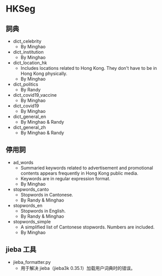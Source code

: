 # HKSeg

## 詞典

- dict_celebrity
  - By Minghao
- dict_institution
  - By Minghao
- dict_location_hk
  - Includes locations related to Hong Kong. They don't have to be in Hong Kong physically.
  - By Minghao
- dict_politics
  - By Randy
- dict_covid19_vaccine
  - By Minghao
- dict_covid19
  - By Minghao
- dict_general_en
  - By Minghao & Randy
- dict_general_zh
  - By Minghao & Randy

## 停用詞

- ad_words
  - Summaried keywords related to advertisement and promotional contents appears frequently in Hong Kong public media.
  - Keywords are in regular expression format.
  - By Minghao
- stopwords_canto
  - Stopwords in Cantonese.
  - By Randy & Minghao
- stopwords_en
  - Stopwords in English.
  - By Randy & Minghao
- stopwords_simple
  - A simplified list of Cantonese stopwords. Numbers are included.
  - By Minghao

## jieba 工具

- jieba_formatter.py
  - 用于解决 jieba（jieba3k 0.35.1）加载用户词典时的错误。
